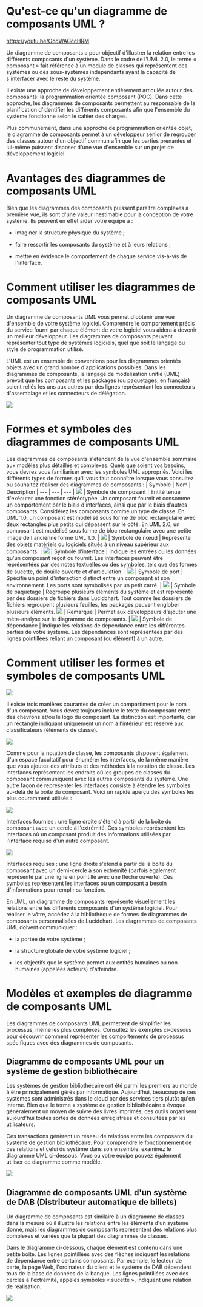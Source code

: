 # Qu'est-ce qu'un diagramme de composants UML ?

<https://youtu.be/OcdWAGccHRM>

Un diagramme de composants a pour objectif d'illustrer la relation entre les différents composants d'un système. Dans le cadre de l'UML 2.0, le terme « composant » fait référence à un module de classes qui représentent des systèmes ou des sous-systèmes indépendants ayant la capacité de s'interfacer avec le reste du système.

Il existe une approche de développement entièrement articulée autour des composants: la programmation orientée composant (POC). Dans cette approche, les diagrammes de composants permettent au responsable de la planification d'identifier les différents composants afin que l'ensemble du système fonctionne selon le cahier des charges.

Plus communément, dans une approche de programmation orientée objet, le diagramme de composants permet à un développeur senior de regrouper des classes autour d'un objectif commun afin que les parties prenantes et lui-même puissent disposer d'une vue d'ensemble sur un projet de développement logiciel.

# Avantages des diagrammes de composants UML

Bien que les diagrammes des composants puissent paraître complexes à première vue, ils sont d'une valeur inestimable pour la conception de votre système. Ils peuvent en effet aider votre équipe à :

- imaginer la structure physique du système ;

- faire ressortir les composants du système et à leurs relations ;

- mettre en évidence le comportement de chaque service vis-à-vis de l'interface.

# Comment utiliser les diagrammes de composants UML

Un diagramme de composants UML vous permet d'obtenir une vue d'ensemble de votre système logiciel. Comprendre le comportement précis du service fourni par chaque élément de votre logiciel vous aidera à devenir un meilleur développeur. Les diagrammes de composants peuvent représenter tout type de systèmes logiciels, quel que soit le langage ou style de programmation utilisé.

L'UML est un ensemble de conventions pour les diagrammes orientés objets avec un grand nombre d'applications possibles. Dans les diagrammes de composants, le langage de modélisation unifié (UML) prévoit que les composants et les packages (ou paquetages, en français) soient reliés les uns aux autres par des lignes représentant les connecteurs d'assemblage et les connecteurs de délégation.

![](https://d2slcw3kip6qmk.cloudfront.net/marketing/pages/chart/uml/component-diagram/component-diagram-example-497x318.PNG)

# Formes et symboles des diagrammes de composants UML

Les diagrammes de composants s'étendent de la vue d'ensemble sommaire aux modèles plus détaillés et complexes. Quels que soient vos besoins, vous devrez vous familiariser avec les symboles UML appropriés. Voici les différents types de formes qu'il vous faut connaître lorsque vous consultez ou souhaitez réaliser des diagrammes de composants :
| Symbole | Nom | Description
| --- | --- | ---
| ![](https://d2slcw3kip6qmk.cloudfront.net/marketing/pages/chart/discovery/UML/UML-Component/uml-components-symbols.svg) | Symbole de composant | Entité tenue d'exécuter une fonction stéréotypée. Un composant fournit et consomme un comportement par le biais d'interfaces, ainsi que par le biais d'autres composants. Considérez les composants comme un type de classe. En UML 1.0, un composant est modélisé sous forme de bloc rectangulaire avec deux rectangles plus petits qui dépassent sur le côté. En UML 2.0, un composant est modélisé sous forme de bloc rectangulaire avec une petite image de l'ancienne forme UML 1.0.
| ![](https://d2slcw3kip6qmk.cloudfront.net/marketing/pages/chart/discovery/UML/UML-Component/uml-node-symbol.svg) | Symbole de nœud | Représente des objets matériels ou logiciels situés à un niveau supérieur aux composants.
| ![](https://d2slcw3kip6qmk.cloudfront.net/marketing/pages/chart/discovery/UML/UML-Class/uml-interface-symbols.svg) | Symbole d'interface | Indique les entrées ou les données qu'un composant reçoit ou fournit. Les interfaces peuvent être représentées par des notes textuelles ou des symboles, tels que des formes de sucette, de douille ouverte et d'articulation.
| ![](https://d2slcw3kip6qmk.cloudfront.net/marketing/pages/chart/discovery/UML/UML-Component/uml-port-symbol.svg) | Symbole de port | Spécifie un point d'interaction distinct entre un composant et son environnement. Les ports sont symbolisés par un petit carré.
| ![](https://d2slcw3kip6qmk.cloudfront.net/marketing/pages/chart/discovery/UML/UML-Use-Case/uml-package-symbol.svg) | Symbole de paquetage | Regroupe plusieurs éléments du système et est représenté par des dossiers de fichiers dans Lucidchart. Tout comme les dossiers de fichiers regroupent plusieurs feuilles, les packages peuvent englober plusieurs éléments.
![](https://d2slcw3kip6qmk.cloudfront.net/marketing/pages/chart/discovery/UML/UML-Component/uml-notes-symbol.svg) | Remarque | Permet aux développeurs d'ajouter une méta-analyse sur le diagramme de composants.
| ![](https://d2slcw3kip6qmk.cloudfront.net/marketing/pages/chart/discovery/UML/UML-Component/uml-dependency-symbol.svg) | Symbole de dépendance | Indique les relations de dépendance entre les différentes parties de votre système. Les dépendances sont représentées par des lignes pointillées reliant un composant (ou élément) à un autre.

# Comment utiliser les formes et symboles de composants UML

![](https://d2slcw3kip6qmk.cloudfront.net/marketing/pages/chart/uml/component-diagram/component-diagram-notation-504x110.gif)

Il existe trois manières courantes de créer un compartiment pour le nom d'un composant. Vous devez toujours inclure le texte du composant entre des chevrons et/ou le logo du composant. La distinction est importante, car un rectangle indiquant uniquement un nom à l'intérieur est réservé aux classificateurs (éléments de classe).

![](https://d2slcw3kip6qmk.cloudfront.net/marketing/pages/chart/uml/component-diagram/component-diagram-interface-197x187.gif)

Comme pour la notation de classe, les composants disposent également d'un espace facultatif pour énumérer les interfaces, de la même manière que vous ajoutez des attributs et des méthodes à la notation de classe. Les interfaces représentent les endroits où les groupes de classes du composant communiquent avec les autres composants du système. Une autre façon de représenter les interfaces consiste à étendre les symboles au-delà de la boîte du composant. Voici un rapide aperçu des symboles les plus couramment utilisés :

![](https://d2slcw3kip6qmk.cloudfront.net/marketing/pages/chart/UML-component-diagram-tutorial/ProvidedInterface.PNG)

Interfaces fournies : une ligne droite s'étend à partir de la boîte du composant avec un cercle à l'extrémité. Ces symboles représentent les interfaces où un composant produit des informations utilisées par l'interface requise d'un autre composant.

![](https://d2slcw3kip6qmk.cloudfront.net/marketing/pages/chart/UML-component-diagram-tutorial/RequiredInterface.PNG)

Interfaces requises : une ligne droite s'étend à partir de la boîte du composant avec un demi-cercle à son extrémité (parfois également représenté par une ligne en pointillé avec une flèche ouverte). Ces symboles représentent les interfaces où un composant a besoin d'informations pour remplir sa fonction.

En UML, un diagramme de composants représente visuellement les relations entre les différents composants d'un système logiciel. Pour réaliser le vôtre, accédez à la bibliothèque de formes de diagrammes de composants personnalisées de Lucidchart. Les diagrammes de composants UML doivent communiquer :

- la portée de votre système ;

- la structure globale de votre système logiciel ;

- les objectifs que le système permet aux entités humaines ou non humaines (appelées acteurs) d'atteindre.

# Modèles et exemples de diagramme de composants UML

Les diagrammes de composants UML permettent de simplifier les processus, même les plus complexes. Consultez les exemples ci-dessous pour découvrir comment représenter les comportements de processus spécifiques avec des diagrammes de composants.

## Diagramme de composants UML pour un système de gestion bibliothécaire

Les systèmes de gestion bibliothécaire ont été parmi les premiers au monde à être principalement gérés par informatique. Aujourd'hui, beaucoup de ces systèmes sont administrés dans le cloud par des services tiers plutôt qu'en interne. Bien que le terme « système de gestion bibliothécaire » évoque généralement un moyen de suivre des livres imprimés, ces outils organisent aujourd'hui toutes sortes de données enregistrées et consultées par les utilisateurs.

Ces transactions génèrent un réseau de relations entre les composants du système de gestion bibliothécaire. Pour comprendre le fonctionnement de ces relations et celui du système dans son ensemble, examinez le diagramme UML ci-dessous. Vous ou votre équipe pouvez également utiliser ce diagramme comme modèle.

![](https://d2slcw3kip6qmk.cloudfront.net/marketing/pages/chart/component-diagram-for-library-management-system-UML/component_diagram_library_management_system-893x634.PNG)

## Diagramme de composants UML d'un système de DAB (Distributeur automatique de billets)

Un diagramme de composants est similaire à un diagramme de classes dans la mesure où il illustre les relations entre les éléments d'un système donné, mais les diagrammes de composants représentent des relations plus complexes et variées que la plupart des diagrammes de classes.

Dans le diagramme ci-dessous, chaque élément est contenu dans une petite boîte. Les lignes pointillées avec des flèches indiquent les relations de dépendance entre certains composants. Par exemple, le lecteur de carte, la page Web, l'ordinateur du client et le système de DAB dépendent tous de la base de données de la banque. Les lignes pointillées avec des cercles à l'extrémité, appelés symboles « sucette », indiquent une relation de réalisation.

![](https://d2slcw3kip6qmk.cloudfront.net/marketing/pages/chart/component-diagram-for-ATM-system-UML/component_diagram_ATM_system-843x746.PNG)
